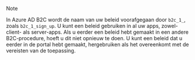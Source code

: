 > [!NOTE]
> In Azure AD B2C wordt de naam van uw beleid voorafgegaan door `b2c_1_`, zoals `b2c_1_sign_up`.  U kunt een beleid gebruiken in al uw apps, zowel- client- als server-apps.  Als u eerder een beleid hebt gemaakt in een andere B2C-procedure, hoeft u dit niet opnieuw te doen. U kunt een beleid dat u eerder in de portal hebt gemaakt, hergebruiken als het overeenkomt met de vereisten van de toepassing.
> 
> 



<!--HONumber=Jan17_HO1-->


